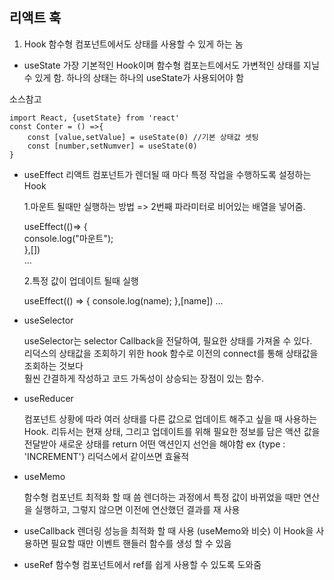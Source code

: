 ## 리액트 훅

1. Hook
    함수형 컴포넌트에서도 상태를 사용할 수 있게 하는 놈

* useState
  가장 기본적인 Hook이며 함수형 컴포는트에서도 가변적인 상태를 지닐 수 있게 함.
  하나의 상태는 하나의 useState가 사용되어야 함

소스참고

    import React, {usetState} from 'react'
    const Conter = () =>{
        const [value,setValue] = useState(0) //기본 상태값 셋팅
        const [number,setNumver] = useState(0)
    }
 
   
* useEffect 
    리액트 컴포넌트가 렌더될 때 마다 특정 작업을 수행하도록 설정하는 Hook

    1.마운트 될때만 실행하는 방법 => 2번째 파라미터로 비어있는 배열을 넣어줌.

    useEffect(()=> {   
        console.log("마운트");   
    },[])    
    ...   

    2.특정 값이 업데이트 될때 실행

    useEffect(() => {
        console.log(name);
    },[name])
    ...


* useSelector

    useSelector는 selector Callback을 전달하여, 필요한 상태를 가져올 수 있다.   
    리덕스의 상태값을 조회하기 위한 hook 함수로 이전의 connect를 통해 상태값을 조회하는 것보다   
    훨씬 간결하게 작성하고 코드 가독성이 상승되는 장점이 있는 함수.


* useReducer

    컴포넌트 상황에 따라 여러 상태를 다른 값으로 업데이트 해주고 싶을 때 사용하는 Hook.
    리듀서는 현재 상태, 그리고 업데이트를 위해 필요한 정보를 담은 액션 값을 전달받아 새로운 상태를 return
    어떤 액션인지 선언을 해야함 ex {type : 'INCREMENT'}
    리덕스에서 같이쓰면 효율적


* useMemo

    함수형 컴포넌트 최적화 할 때 씀
    렌더하는 과정에서 특정 값이 바뀌었을 때만 연산을 실행하고, 그렇지 않으면 이전에 연산했던 결과를 재 사용

* useCallback
    렌더링 성능을 최적화 할 때 사용 (useMemo와 비슷)
    이 Hook을 사용하면 필요할 때만 이벤트 핸들러 함수를 생성 할 수 있음

* useRef
    함수형 컴포넌트에서 ref를 쉽게 사용할 수 있도록 도와줌





    
